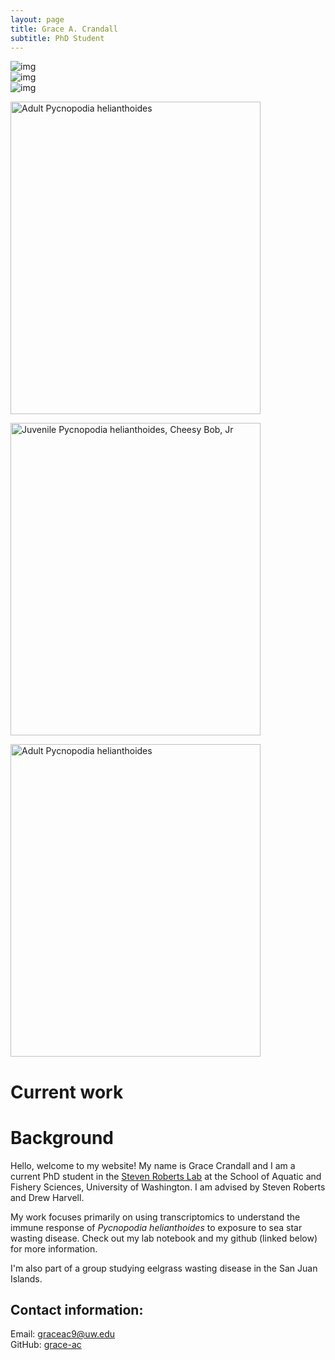 ```yaml
---
layout: page
title: Grace A. Crandall
subtitle: PhD Student
---
```


![img](/assets/img/pycno_adult_orange.jpeg)    
![img](/assets/img/cheesy_bob_jr.jpeg)     
![img](/assets/img/pycno_adult_purple.JPG)

<img src="/assets/img/pycno_adult_orange.jpeg" alt="Adult Pycnopodia helianthoides" width="400"
     height="500" />

<img src="/assets/img/cheesy_bob_jr.jpeg" alt="Juvenile Pycnopodia helianthoides, Cheesy Bob, Jr" width="400"
     height="500" />

<img src="/assets/img/pycno_adult_purple.JPG" alt="Adult Pycnopodia helianthoides" width="400"
     height="500" />


# Current work

# Background

Hello, welcome to my website! My name is Grace Crandall and I am a current PhD student in the [Steven Roberts Lab](https://faculty.washington.edu/sr320/) at the School of Aquatic and Fishery Sciences, University of Washington. I am advised by Steven Roberts and Drew Harvell.

My work focuses primarily on using transcriptomics to understand the immune response of _Pycnopodia helianthoides_ to exposure to sea star wasting disease. Check out my lab notebook and my github (linked below) for more information.   

I'm also part of a group studying eelgrass wasting disease in the San Juan Islands.


## Contact information:         
Email: graceac9@uw.edu       
GitHub: [grace-ac](https://github.com/grace-ac)      
